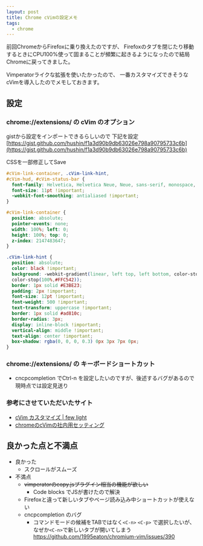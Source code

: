 ```yaml
---
layout: post
title: Chrome cVimの設定メモ
tags:
  - chrome
---
```

前回ChromeからFirefoxに乗り換えたのですが、
Firefoxのタブを閉じたり移動するときにCPU100%使って固まることが頻繁に起きるようになったので結局Chromeに戻ってきました。

Vimperatorライクな拡張を使いたかったので、
一番カスタマイズできそうなcVimを導入したのでメモしておきます。

## 設定

### chrome://extensions/ の cVim のオプション

gistから設定をインポートできるらしいので 下記を設定 [https://gist.github.com/hushin/f1a3d90b9db63026e798a90795733c6b](https://gist.github.com/hushin/f1a3d90b9db63026e798a90795733c6b)

CSSを一部修正してSave

```css
#cVim-link-container, .cVim-link-hint,
#cVim-hud, #cVim-status-bar {
  font-family: Helvetica, Helvetica Neue, Neue, sans-serif, monospace, Arial;
  font-size: 11pt !important;
  -webkit-font-smoothing: antialiased !important;
}

#cVim-link-container {
  position: absolute;
  pointer-events: none;
  width: 100%; left: 0;
  height: 100%; top: 0;
  z-index: 2147483647;
}

.cVim-link-hint {
  position: absolute;
  color: black !important;
  background: -webkit-gradient(linear, left top, left bottom, color-stop(0%,#FFF785),
  color-stop(100%,#FFC542));
  border: 1px solid #E3BE23;
  padding: 2px !important;
  font-size: 12pt !important;
  font-weight: 500 !important;
  text-transform: uppercase !important;
  border: 1px solid #ad810c;
  border-radius: 3px;
  display: inline-block !important;
  vertical-align: middle !important;
  text-align: center !important;
  box-shadow: rgba(0, 0, 0, 0.3) 0px 3px 7px 0px;
}
```

### chrome://extensions/ の キーボードショートカット

* cncpcompletion でCtrl-n を設定したいのですが、後述するバグがあるので現時点では設定見送り

### 参考にさせていただいたサイト

* [cVim カスタマイズ \| few light](http://fewlight.net/2015/10/23/09/40/24/)
* [chromeのcVimの社内用セッティング](https://gist.github.com/mtdtks/ca838c998128f4559359)


## 良かった点と不満点

* 良かった
  * スクロールがスムーズ
* 不満点
  * ~~vimperatorのcopy.jsプラグイン相当の機能が欲しい~~
    * Code blocks でJSが書けたので解決
  * Firefoxと違って新しいタブやページ読み込み中ショートカットが使えない
  * cncpcompletion のバグ
    * コマンドモードの候補をTABではなく`<C-n>` `<C-p>` で選択したいが、なぜか`<C-n>`で新しいタブが開いてしまう <https://github.com/1995eaton/chromium-vim/issues/390>
